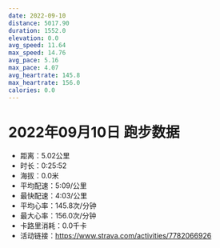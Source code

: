 ```yaml
---
date: 2022-09-10
distance: 5017.90
duration: 1552.0
elevation: 0.0
avg_speed: 11.64
max_speed: 14.76
avg_pace: 5.16
max_pace: 4.07
avg_heartrate: 145.8
max_heartrate: 156.0
calories: 0.0
---
```


# 2022年09月10日 跑步数据

- 距离：5.02公里
- 时长：0:25:52
- 海拔：0.0米
- 平均配速：5:09/公里
- 最快配速：4:03/公里
- 平均心率：145.8次/分钟
- 最大心率：156.0次/分钟
- 卡路里消耗：0.0千卡
- 活动链接：https://www.strava.com/activities/7782066926
